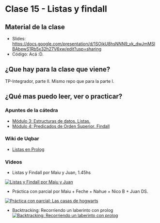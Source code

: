 # Clase 15 - Listas y findall

## Material de la clase

- Slides: https://docs.google.com/presentation/d/1SOjkU8hsNNN9_vk_dwJmMSlBAbewS1Rb5x32h27V6xw/edit?usp=sharing
- Código: Acá :D.

## ¿Que hay para la clase que viene?

TP-Integrador, parte II. Mismo repo que para la parte I.

## ¿Qué mas puedo leer, ver o practicar?

### Apuntes de la cátedra

- [Módulo 3: Estructuras de datos. Listas.](https://docs.google.com/document/d/1I8Xvss7LBuUjV-GGiag7C8d9wa3vUB6B37Qi4LG-ts0/edit)
- [Módulo 4: Predicados de Orden Superior. Findall](https://docs.google.com/document/d/1GGair_St5yWvItKRZH-FY_X2CdDREr60TrsV0zSiO5I/edit?usp=sharing)

### Wiki de Uqbar

- [Listas en Prolog](https://wiki.uqbar.org/wiki/articles/paradigma-logico---listas.html)

### Videos

- Listas y Findall por Maiu y Juan, 1.45hs

[![Listas y Findall por Maiu y Juan](https://img.youtube.com/vi/0Fb6QZXG-5c/0.jpg)](https://youtu.be/0Fb6QZXG-5c "Listas y Findall por Maiu y Juan")

- Práctica con parcial por Maiu + Feche + Nahue + Nico B + Juan DS.

[![Práctica con parcial: Las casas de hogwarts](https://img.youtube.com/vi/FysNBkzJQ8o/0.jpg)](https://youtu.be/FysNBkzJQ8o "Práctica con parcial: Las casas de hogwarts")

- Backtracking: Recorriendo un laberinto con prolog
[![Backtracking: Recorriendo un laberinto con prolog](https://img.youtube.com/vi/EgjdNl6eQvI/0.jpg)](https://youtu.be/EgjdNl6eQvI "Backtracking: Recorriendo un laberinto con prolog")

